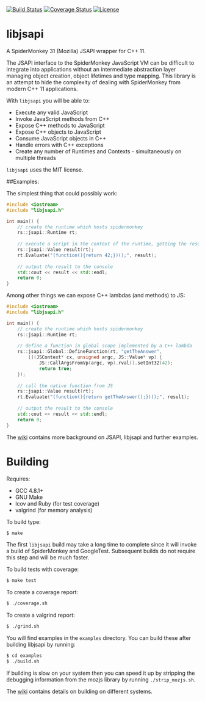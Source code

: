 [![Build Status](https://travis-ci.org/RipcordSoftware/libjsapi.svg?branch=master)](https://travis-ci.org/RipcordSoftware/libjsapi)
[![Coverage Status](https://coveralls.io/repos/RipcordSoftware/libjsapi/badge.svg)](https://coveralls.io/r/RipcordSoftware/libjsapi)
[![License](http://img.shields.io/:license-mit-blue.svg)](http://doge.mit-license.org)

# libjsapi
A SpiderMonkey 31 (Mozilla) JSAPI wrapper for C++ 11.

The JSAPI interface to the SpiderMonkey JavaScript VM can be difficult to integrate into 
applications without an intermediate abstraction layer managing object creation, object lifetimes and 
type mapping. This library is an attempt to hide the complexity of dealing with SpiderMonkey
from modern C++ 11 applications. 

With `libjsapi` you will be able to:
* Execute any valid JavaScript
* Invoke JavaScript methods from C++
* Expose C++ methods to JavaScript
* Expose C++ objects to JavaScript
* Consume JavaScript objects in C++
* Handle errors with C++ exceptions
* Create any number of Runtimes and Contexts - simultaneously on multiple threads
 
`libjsapi` uses the MIT license.

##Examples:

The simplest thing that could possibly work:
```c++
#include <iostream>
#include "libjsapi.h"

int main() {
    // create the runtime which hosts spidermonkey
    rs::jsapi::Runtime rt;
    
    // execute a script in the context of the runtime, getting the result
    rs::jsapi::Value result(rt);
    rt.Evaluate("(function(){return 42;})();", result);
    
    // output the result to the console
    std::cout << result << std::endl;
    return 0;
}
```

Among other things we can expose C++ lambdas (and methods) to JS:
```c++
#include <iostream>
#include "libjsapi.h"

int main() {
    // create the runtime which hosts spidermonkey
    rs::jsapi::Runtime rt;
    
    // define a function in global scope implemented by a C++ lambda
    rs::jsapi::Global::DefineFunction(rt, "getTheAnswer", 
        [](JSContext* cx, unsigned argc, JS::Value* vp) { 
            JS::CallArgsFromVp(argc, vp).rval().setInt32(42); 
            return true; 
    });
    
    // call the native function from JS
    rs::jsapi::Value result(rt);
    rt.Evaluate("(function(){return getTheAnswer();})();", result);
    
    // output the result to the console
    std::cout << result << std::endl;
    return 0;
}
```

The [wiki](https://github.com/RipcordSoftware/libjsapi/wiki) contains more background on JSAPI, libjsapi and further examples.

# Building
Requires:
* GCC 4.8.1+
* GNU Make
* lcov and Ruby (for test coverage)
* valgrind (for memory analysis)

To build type:
```bash
$ make
```

The first `libjsapi` build may take a long time to complete since it will invoke a build of SpiderMonkey and GoogleTest. Subsequent builds do not require this step and will be much faster.

To build tests with coverage:
```bash
$ make test
```

To create a coverage report:
```bash
$ ./coverage.sh
```

To create a valgrind report:
```bash
$ ./grind.sh
```

You will find examples in the `examples` directory. You can build these after building libjsapi by running:
```bash
$ cd examples
$ ./build.sh
```

If building is slow on your system then you can speed it up by stripping the debugging information from the mozjs library by running `./strip_mozjs.sh`.

The [wiki](https://github.com/RipcordSoftware/libjsapi/wiki) contains details on building on different systems.
